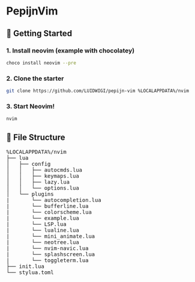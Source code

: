 # PepijnVim

## 🚀 Getting Started

### 1. Install neovim (example with chocolatey)

```sh
choco install neovim --pre
```

### 2. Clone the starter

```sh
git clone https://github.com/LUIDWIGI/pepijn-vim %LOCALAPPDATA%/nvim
```

### 3. Start Neovim!

```sh
nvim
```

## 📂 File Structure

<pre>
%LOCALAPPDATA%/nvim
├── lua
│   ├── config
│   │   ├── autocmds.lua
│   │   ├── keymaps.lua
│   │   ├── lazy.lua
│   │   └── options.lua
│   └── plugins
|       └── autocompletion.lua
|       └── bufferline.lua
|       └── colorscheme.lua
|       └── example.lua
|       └── LSP.lua
|       └── lualine.lua
|       └── mini_animate.lua
|       └── neotree.lua
|       └── nvim-navic.lua
|       └── splashscreen.lua
|       └── toggleterm.lua
├── init.lua
└── stylua.toml
</pre>
